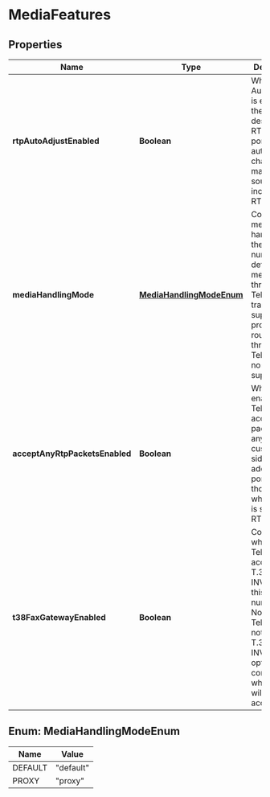 # MediaFeatures

## Properties
Name | Type | Description | Notes
------------ | ------------- | ------------- | -------------
**rtpAutoAdjustEnabled** | **Boolean** | When RTP Auto-Adjust is enabled, the destination RTP address port will be automatically changed to match the source of the incoming RTP packets. |  [optional]
**mediaHandlingMode** | [**MediaHandlingModeEnum**](#MediaHandlingModeEnum) | Controls how media is handled for the phone number. default: media routed through Telnyx with transcode support. proxy: media routed through Telnyx with no transcode support. |  [optional]
**acceptAnyRtpPacketsEnabled** | **Boolean** | When enabled, Telnyx will accept RTP packets from any customer-side IP address and port, not just those to which Telnyx is sending RTP. |  [optional]
**t38FaxGatewayEnabled** | **Boolean** | Controls whether Telnyx will accept a T.38 re-INVITE for this phone number. Note that Telnyx will not send a T.38 re-INVITE; this option only controls whether one will be accepted. |  [optional]

<a name="MediaHandlingModeEnum"></a>
## Enum: MediaHandlingModeEnum
Name | Value
---- | -----
DEFAULT | &quot;default&quot;
PROXY | &quot;proxy&quot;
